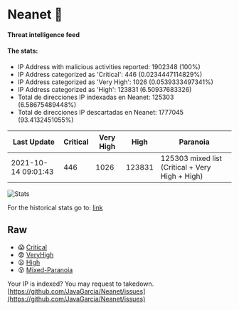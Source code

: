 # Neanet :hocho:
#### Threat intelligence feed
#### The stats:

- IP Address with malicious activities reported: 1902348 (100%)
- IP Address categorized as 'Critical':  446 (0.0234447114829%)
- IP Address categorized as 'Very High':  1026 (0.0539333497341%)
- IP Address categorized as 'High':  123831 (6.50937683326)
- Total de direcciones IP indexadas en Neanet:  125303 (6.58675489448%)
- Total de direcciones IP descartadas en Neanet:  1777045 (93.4132451055%)

| Last Update | Critical | Very High | High | Paranoia |
| --- | --- | --- | --- | --- |
| 2021-10-14 09:01:43 | 446 | 1026 | 123831 | 125303 mixed list (Critical + Very High + High)|

![Stats](https://docs.google.com/spreadsheets/d/e/2PACX-1vSnaNMIXVabIpDJjufMlzH7poXnshF3mgd8Is1g9ytUEzVsP5my4Trn8f-xkoLLQ38xpL3HtmUexLo6/pubchart?oid=501124687&format=image)

For the historical stats go to: [link](/stats.csv)
## Raw
- :scream: [Critical](https://raw.githubusercontent.com/JavaGarcia/Neanet/master/blacklists/neanet_critical.txt)
- :fearful: [VeryHigh](https://raw.githubusercontent.com/JavaGarcia/Neanet/master/blacklists/neanet_veryHigh.txtt)
- :frowning: [High](https://raw.githubusercontent.com/JavaGarcia/Neanet/master/blacklists/neanet_high.txt)
- :dizzy_face: [Mixed-Paranoia](https://raw.githubusercontent.com/JavaGarcia/Neanet/master/blacklists/neanet_all.txt)


Your IP is indexed? You may request to takedown. [https://github.com/JavaGarcia/Neanet/issues](https://github.com/JavaGarcia/Neanet/issues)










































































































































































































































































































































































































































































































































































































































































































































































































































































































































































































































































































































































































































































































































































































































































































































































































































































































































































































































































































































































































































































































































































































































































































































































































































































































































































































































































































































































































































































































































































































































































































































































































































































































































































































































































































































































































































































































































































































































































































































































































































































































































































































































































































































































































































































































































































































































































































































































































































































































































































































































































































































































































































































































































































































































































































































































































































































































































































































































































































































































































































































































































































































































































































































































































































































































































































































































































































































































































































































































































































































































































































































































































































































































































































































































































































































































































































































































































































































































































































































































































































































































































































































































































































































































































































































































































































































































































































































































































































































































































































































































































































































































































































































































































































































































































































































































































































































